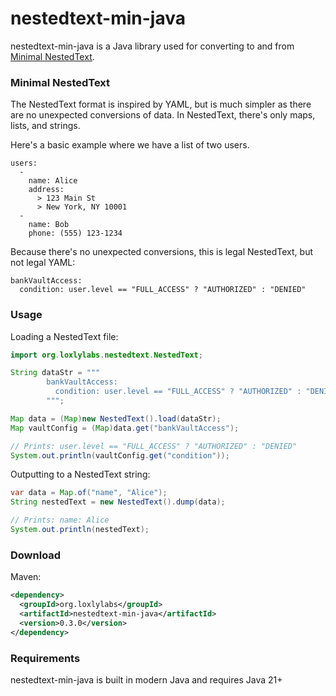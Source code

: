 # nestedtext-min-java

nestedtext-min-java is a Java library used for converting to and from
[Minimal NestedText](https://nestedtext.org/en/latest/minimal-nestedtext.html).

### Minimal NestedText

The NestedText format is inspired by YAML, but is much simpler as there are no unexpected
conversions of data. In NestedText, there's only maps, lists, and strings.

Here's a basic example where we have a list of two users.
```
users:
  -
    name: Alice
    address:
      > 123 Main St
      > New York, NY 10001
  -
    name: Bob
    phone: (555) 123-1234
```

Because there's no unexpected conversions, this is legal NestedText,
but not legal YAML:

```
bankVaultAccess:
  condition: user.level == "FULL_ACCESS" ? "AUTHORIZED" : "DENIED"
```

### Usage

Loading a NestedText file:
```java
import org.loxlylabs.nestedtext.NestedText;

String dataStr = """
        bankVaultAccess:
          condition: user.level == "FULL_ACCESS" ? "AUTHORIZED" : "DENIED"
        """;

Map data = (Map)new NestedText().load(dataStr);
Map vaultConfig = (Map)data.get("bankVaultAccess");

// Prints: user.level == "FULL_ACCESS" ? "AUTHORIZED" : "DENIED"
System.out.println(vaultConfig.get("condition"));
```

Outputting to a NestedText string:
```java
var data = Map.of("name", "Alice");
String nestedText = new NestedText().dump(data);

// Prints: name: Alice
System.out.println(nestedText);
```

### Download

Maven:
```xml
<dependency>
  <groupId>org.loxlylabs</groupId>
  <artifactId>nestedtext-min-java</artifactId>
  <version>0.3.0</version>
</dependency>
```

### Requirements

nestedtext-min-java is built in modern Java and requires Java 21+
